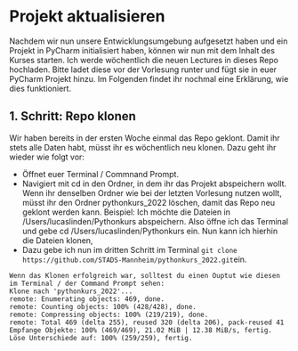 # Projekt aktualisieren 

Nachdem wir nun unsere Entwicklungsumgebung aufgesetzt haben und ein Projekt in PyCharm initialisiert haben, können wir nun mit dem Inhalt des Kurses starten. Ich werde wöchentlich die neuen Lectures in dieses Repo hochladen. Bitte ladet diese vor der Vorlesung runter und fügt sie in euer PyCharm Projekt hinzu. Im Folgenden findet ihr nochmal eine Erklärung, wie dies funktioniert.

## 1. Schritt: Repo klonen
Wir haben bereits in der ersten Woche einmal das Repo geklont. Damit ihr stets alle Daten habt, müsst ihr es wöchentlich neu klonen. Dazu geht ihr wieder wie folgt vor:
* Öffnet euer Terminal / Commnand Prompt.
* Navigiert mit cd in den Ordner, in dem ihr das Projekt abspeichern wollt. Wenn ihr denselben Ordner wie bei der letzten Vorlesung nutzen wollt, müsst ihr den Ordner pythonkurs_2022 löschen, damit das Repo neu geklont werden kann. Beispiel: Ich möchte die Dateien in /Users/lucaslinden/Pythonkurs abspeichern. Also öffne ich das Terminal und gebe cd /Users/lucaslinden/Pythonkurs ein. Nun kann ich hierhin die Dateien klonen,
* Dazu gebe ich nun im dritten Schritt im Terminal ```git clone https://github.com/STADS-Mannheim/pythonkurs_2022.git```ein.
```
Wenn das Klonen erfolgreich war, solltest du einen Ouptut wie diesen im Terminal / der Command Prompt sehen:
Klone nach 'pythonkurs_2022'...
remote: Enumerating objects: 469, done.
remote: Counting objects: 100% (428/428), done.
remote: Compressing objects: 100% (219/219), done.
remote: Total 469 (delta 255), reused 320 (delta 206), pack-reused 41
Empfange Objekte: 100% (469/469), 21.02 MiB | 12.38 MiB/s, fertig.
Löse Unterschiede auf: 100% (259/259), fertig.
```
